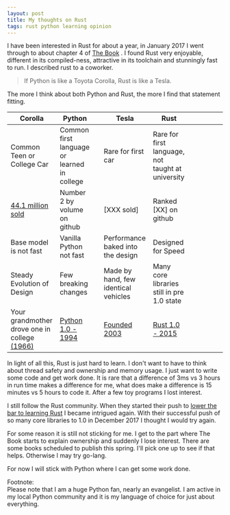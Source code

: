 ```yaml
---
layout: post
title: My thoughts on Rust
tags: rust python learning opinion 
---
```


I have been interested in Rust for about a year, in January 2017 I went through to about chapter 4 of [The Book](https://doc.rust-lang.org/book/second-edition/ "Rust Lang.org - The Book 2nd Edition") . I found Rust very enjoyable, different in its compiled-ness, attractive in its toolchain and stunningly fast to run. I described rust to a coworker.

> If Python is like a Toyota Corolla, Rust is like a Tesla.

The more I think about both Python and Rust, the more I find that statement fitting. 

| Corolla                                                                                                                                                                | Python                                                                                                                      |     | Tesla                                                                         | Rust                                                                                                   |     |     |     |     |     |
| ---------------------------------------------------------------------------------------------------------------------------------------------------------------------- | --------------------------------------------------------------------------------------------------------------------------- | --- | ----------------------------------------------------------------------------- | ------------------------------------------------------------------------------------------------------ | --- | --- | --- | --- | --- |
| Common Teen or College Car                                                                                                                                             | Common first language or learned in college                                                                                 |     | Rare for first car                                                            | Rare for first language, not taught at university                                                      |     |     |     |     |     |
| [44.1 million sold](https://newsroom.toyota.co.jp/en/corolla50th/history/by_the_numbers/ "Toyota by the Numbers - Corolla 50th Aniversary")                            | Number 2 by volume on github                                                                                                |     | [XXX sold]                                                                    | Ranked [XX] on github                                                                                  |     |     |     |     |     |
| Base model is not fast                                                                                                                                                 | Vanilla Python not fast                                                                                                     |     | Performance baked into the design                                             | Designed for Speed                                                                                     |     |     |     |     |     |
| Steady Evolution of Design                                                                                                                                             | Few breaking changes                                                                                                        |     | Made by hand, few identical vehicles                                          | Many core libraries still in pre 1.0 state                                                             |     |     |     |     |     |
| Your grandmother drove one in college [(1966)](https://newsroom.toyota.co.jp/en/corolla50th/history/by_the_numbers/ "Toyota by the Numbers - Corolla 50th Aniversary") | [Python 1.0 - 1994](<http://python-history.blogspot.com/2009/01/brief-timeline-of-python.html - Python History - Timeline>) |     | [Founded 2003](https://en.wikipedia.org/wiki/Tesla,_Inc. "Wikipedia - Tesla") | [Rust 1.0 - 2015](https://blog.rust-lang.org/2015/05/15/Rust-1.0.html "Rust Lang - Announcing 1.0...") |     |     |     |     |     |

In light of all this, Rust is just hard to learn. I don't want to have to think about thread safety and ownership and memory usage. I just want to write some code and get work done. It is rare that a difference of 3ms vs 3 hours in run time makes a difference for me, what does make a difference is 15 minutes vs 5 hours to code it. After a few toy programs I lost interest.

I still follow the Rust community. When they started their push to [lower the bar to learning Rust](https://blog.rust-lang.org/2017/02/06/roadmap.html "Rust Lang Blog - 2017 Roadmap") I became intrigued again. With their successful push of so many core libraries to 1.0 in December 2017 I thought I would try again. 

For some reason it is still not sticking for me. I get to the part where The Book starts to explain ownership and suddenly I lose interest. There are some books scheduled to publish this spring. I'll pick one up to see if that helps. Otherwise I may try go-lang. 

 For now I will stick with Python where I can get some work done. 

Footnote:  
Please note that I am a huge Python fan, nearly an evangelist. I am active in my local Python community and it is my language of choice for just about everything. 
